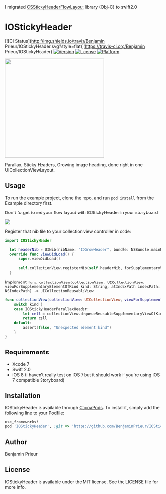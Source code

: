 I migrated [CSStickyHeaderFlowLayout](https://github.com/jamztang/CSStickyHeaderFlowLayout) library (Obj-C) to swift2.0


# IOStickyHeader

[![CI Status](http://img.shields.io/travis/Benjamin Prieur/IOStickyHeader.svg?style=flat)](https://travis-ci.org/Benjamin Prieur/IOStickyHeader)
[![Version](https://img.shields.io/cocoapods/v/IOStickyHeader.svg?style=flat)](http://cocoapods.org/pods/IOStickyHeader)
[![License](https://img.shields.io/cocoapods/l/IOStickyHeader.svg?style=flat)](http://cocoapods.org/pods/IOStickyHeader)
[![Platform](https://img.shields.io/cocoapods/p/IOStickyHeader.svg?style=flat)](http://cocoapods.org/pods/IOStickyHeader)

<img src="https://github.com/BenjaminPrieur/IOStickyHeader/blob/master/Example/exemple.png" width="320"/>

Parallax, Sticky Headers, Growing image heading, done right in one UICollectionViewLayout.

## Usage

To run the example project, clone the repo, and run `pod install` from the Example directory first.

Don't forget to set your flow layout with IOStickyHeader in your storyboard

<img src="https://github.com/BenjaminPrieur/IOStickyHeader/blob/master/Example/tuto1.png"/>

Register that nib file to your collection view controller in code:

```Swift
import IOStickyHeader

  let headerNib = UINib(nibName: "IOGrowHeader", bundle: NSBundle.mainBundle())
  override func viewDidLoad() {
      super.viewDidLoad()
        
      self.collectionView.registerNib(self.headerNib, forSupplementaryViewOfKind: IOStickyHeaderParallaxHeader, withReuseIdentifier: "header")
  }
```

Implement `func collectionView(collectionView: UICollectionView, viewForSupplementaryElementOfKind kind: String, atIndexPath indexPath: NSIndexPath) -> UICollectionReusableView`

```Swift
func collectionView(collectionView: UICollectionView, viewForSupplementaryElementOfKind kind: String, atIndexPath indexPath: NSIndexPath) -> UICollectionReusableView {
    switch kind {
    case IOStickyHeaderParallaxHeader:
        let cell = collectionView.dequeueReusableSupplementaryViewOfKind(kind, withReuseIdentifier: "header", forIndexPath: indexPath) as! IOGrowHeader
        return cell
    default:
        assert(false, "Unexpected element kind")
    }
}
```

## Requirements

- Xcode 7
- Swift 2.0
- iOS 8 (I haven't really test on iOS 7 but it should work if you're using iOS 7 compatible Storyboard)

## Installation

IOStickyHeader is available through [CocoaPods](http://cocoapods.org). To install
it, simply add the following line to your Podfile:

```ruby
use_frameworks!
pod 'IOStickyHeader', :git => 'https://github.com/BenjaminPrieur/IOStickyHeader.git', :branch => 'Swift1.2'
```

## Author

Benjamin Prieur

## License

IOStickyHeader is available under the MIT license. See the LICENSE file for more info.

